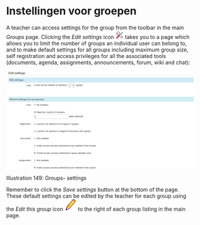 # Instellingen voor groepen

A teacher can access settings for the group from the toolbar in the main _Groups_ page. Clicking the _Edit settings_ icon ![](../../.gitbook/assets/graphics279%20%283%29.png) takes you to a page which allows you to limit the number of groups an individual user can belong to, and to make default settings for all groups including maximum group size, self registration and access privileges for all the associated tools \(documents, agenda, assignments, announcements, forum, wiki and chat\):

![](../../.gitbook/assets/graphics282%20%283%29.png)

Illustration 149: Groups- settings

Remember to click the _Save settings_ button at the bottom of the page. These default settings can be edited by the teacher for each group using the _Edit this group_ icon ![](../../.gitbook/assets/graphics281%20%283%29.png) to the right of each group listing in the main page.

